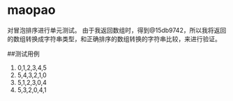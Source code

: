 # maopao
对冒泡排序进行单元测试。
由于我返回数组时，得到@15db9742，所以我将返回的数组转换成字符串类型，和正确排序的数组转换的字符串比较，来进行验证。

##测试用例
1.   0,1,2,3,4,5
2.   5,4,3,2,1,0
3.   5,1,2,3,0,4
4.   5,3,2,0,4,1
